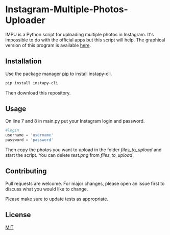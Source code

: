 # Instagram-Multiple-Photos-Uploader

IMPU is a Python script for uploading multiple photos in Instagram.
It's impossible to do with the official apps but this script will help.
The graphical version of this program is available [here](https://github.com/JMax45/Instagram-Multiple-Photos-Uploader-GUI).

## Installation

Use the package manager [pip](https://pip.pypa.io/en/stable/) to install instapy-cli.

```bash
pip install instapy-cli
```
Then download this repository.
## Usage
On line 7 and 8 in main.py put your Instagram login and password.
```python
#login
username = 'username'
password = 'password'
```
Then copy the photos you want to upload in the folder *files_to_upload* and start the script.
You can delete *test.png* from *files_to_upload*.
## Contributing
Pull requests are welcome. For major changes, please open an issue first to discuss what you would like to change.

Please make sure to update tests as appropriate.

## License
[MIT](https://choosealicense.com/licenses/mit/)
